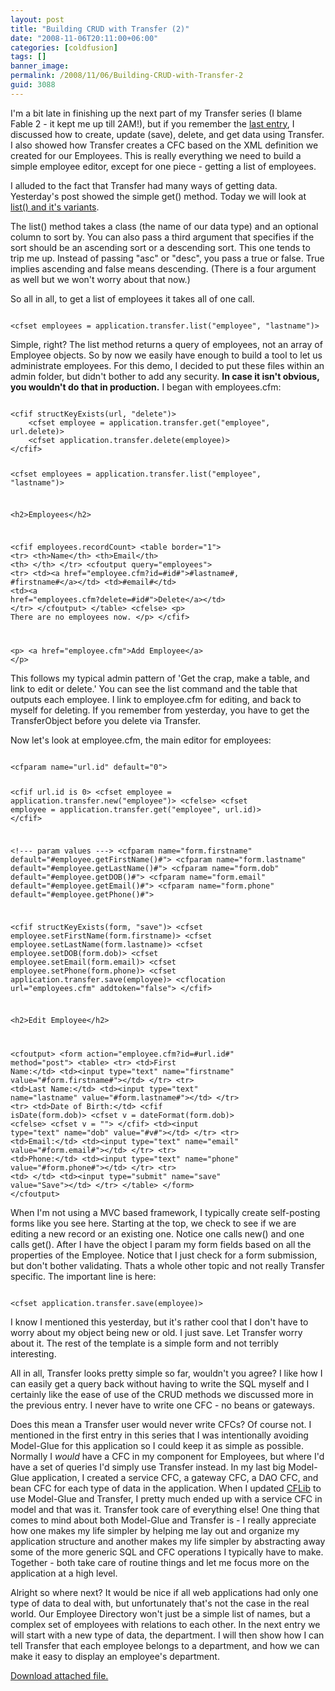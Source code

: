 ```yaml
---
layout: post
title: "Building CRUD with Transfer (2)"
date: "2008-11-06T20:11:00+06:00"
categories: [coldfusion]
tags: []
banner_image: 
permalink: /2008/11/06/Building-CRUD-with-Transfer-2
guid: 3088
---
```


I'm a bit late in finishing up the next part of my Transfer series (I blame Fable 2 - it kept me up till 2AM!), but if you remember the <a href="http://www.raymondcamden.com/index.cfm/2008/11/5/Building-CRUD-with-Transfer">last entry</a>, I discussed how to create, update (save), delete, and get data using Transfer. I also showed how Transfer creates a CFC based on the XML definition we created for our Employees. This is really everything we need to build a simple employee editor, except for one piece - getting a list of employees.
<!--more-->
I alluded to the fact that Transfer had many ways of getting data. Yesterday's post showed the simple get() method. Today we will look at <a href="http://docs.transfer-orm.com/wiki/Retrieving_Query_Lists.cfm">list() and it's variants</a>.

The list() method takes a class (the name of our data type) and an optional column to sort by. You can also pass a third argument that specifies if the sort should be an ascending sort or a descending sort. This one tends to trip me up. Instead of passing "asc" or "desc",  you pass a true or false. True implies ascending and false means descending. (There is a four argument as well but we won't worry about that now.)

So all in all, to get a list of employees it takes all of one call.

<code>
&lt;cfset employees = application.transfer.list("employee", "lastname")&gt;
</code>

Simple, right? The list method returns a query of employees, not an array of Employee objects. So by now we easily have enough to build a tool to let us administrate employees. For this demo, I decided to put these files within an admin folder, but didn't bother to add any security. <b>In case it isn't obvious, you wouldn't do that in production.</b> I began with employees.cfm:

<code>
&lt;cfif structKeyExists(url, "delete")&gt;
	&lt;cfset employee = application.transfer.get("employee", url.delete)&gt;
	&lt;cfset application.transfer.delete(employee)&gt;
&lt;/cfif&gt;

&lt;cfset employees = application.transfer.list("employee", "lastname")&gt;


&lt;h2&gt;Employees&lt;/h2&gt;

&lt;cfif employees.recordCount&gt;
	&lt;table border="1"&gt;
		&lt;tr&gt;
			&lt;th&gt;Name&lt;/th&gt;
			&lt;th&gt;Email&lt;/th&gt;
			&lt;th&gt;&nbsp;&lt;/th&gt;
		&lt;/tr&gt;
		&lt;cfoutput query="employees"&gt;
		&lt;tr&gt;
			&lt;td&gt;&lt;a href="employee.cfm?id=#id#"&gt;#lastname#, #firstname#&lt;/a&gt;&lt;/td&gt;
			&lt;td&gt;#email#&lt;/td&gt;
			&lt;td&gt;&lt;a href="employees.cfm?delete=#id#"&gt;Delete&lt;/a&gt;&lt;/td&gt;
		&lt;/tr&gt;
		&lt;/cfoutput&gt;
	&lt;/table&gt;
&lt;cfelse&gt;
	&lt;p&gt;
	There are no employees now.
	&lt;/p&gt;
&lt;/cfif&gt;

&lt;p&gt;
&lt;a href="employee.cfm"&gt;Add Employee&lt;/a&gt;
&lt;/p&gt;
</code>

This follows my typical admin pattern of 'Get the crap, make a table, and link to edit or delete.' You can see the list command and the table that outputs each employee. I link to employee.cfm for editing, and back to myself for deleting. If you remember from yesterday, you have to get the TransferObject before you delete via Transfer. 

Now let's look at employee.cfm, the main editor for employees:

<code>
&lt;cfparam name="url.id" default="0"&gt;

&lt;cfif url.id is 0&gt;
	&lt;cfset employee = application.transfer.new("employee")&gt;
&lt;cfelse&gt;
	&lt;cfset employee = application.transfer.get("employee", url.id)&gt;
&lt;/cfif&gt;

&lt;!--- param values ---&gt;
&lt;cfparam name="form.firstname" default="#employee.getFirstName()#"&gt;
&lt;cfparam name="form.lastname" default="#employee.getLastName()#"&gt;
&lt;cfparam name="form.dob" default="#employee.getDOB()#"&gt;
&lt;cfparam name="form.email" default="#employee.getEmail()#"&gt;
&lt;cfparam name="form.phone" default="#employee.getPhone()#"&gt;

&lt;cfif structKeyExists(form, "save")&gt;
	&lt;cfset employee.setFirstName(form.firstname)&gt;
	&lt;cfset employee.setLastName(form.lastname)&gt;
	&lt;cfset employee.setDOB(form.dob)&gt;
	&lt;cfset employee.setEmail(form.email)&gt;
	&lt;cfset employee.setPhone(form.phone)&gt;
	&lt;cfset application.transfer.save(employee)&gt;
	&lt;cflocation url="employees.cfm" addtoken="false"&gt;
&lt;/cfif&gt;

&lt;h2&gt;Edit Employee&lt;/h2&gt;

&lt;cfoutput&gt;
&lt;form action="employee.cfm?id=#url.id#" method="post"&gt;
&lt;table&gt;
	&lt;tr&gt;
		&lt;td&gt;First Name:&lt;/td&gt;
		&lt;td&gt;&lt;input type="text" name="firstname" value="#form.firstname#"&gt;&lt;/td&gt;
	&lt;/tr&gt;
	&lt;tr&gt;
		&lt;td&gt;Last Name:&lt;/td&gt;
		&lt;td&gt;&lt;input type="text" name="lastname" value="#form.lastname#"&gt;&lt;/td&gt;
	&lt;/tr&gt;
		&lt;tr&gt;
		&lt;td&gt;Date of Birth:&lt;/td&gt;
		&lt;cfif isDate(form.dob)&gt;
			&lt;cfset v = dateFormat(form.dob)&gt;
		&lt;cfelse&gt;
			&lt;cfset v = ""&gt;
		&lt;/cfif&gt;
		&lt;td&gt;&lt;input type="text" name="dob" value="#v#"&gt;&lt;/td&gt;
	&lt;/tr&gt;
		&lt;tr&gt;
		&lt;td&gt;Email:&lt;/td&gt;
		&lt;td&gt;&lt;input type="text" name="email" value="#form.email#"&gt;&lt;/td&gt;
	&lt;/tr&gt;
		&lt;tr&gt;
		&lt;td&gt;Phone:&lt;/td&gt;
		&lt;td&gt;&lt;input type="text" name="phone" value="#form.phone#"&gt;&lt;/td&gt;
	&lt;/tr&gt;
	&lt;tr&gt;
		&lt;td&gt;&nbsp;&lt;/td&gt;
		&lt;td&gt;&lt;input type="submit" name="save" value="Save"&gt;&lt;/td&gt;
	&lt;/tr&gt;
&lt;/table&gt;
&lt;/form&gt;
&lt;/cfoutput&gt;
</code>

When I'm not using a MVC based framework, I typically create self-posting forms like you see here. Starting at the top, we check to see if we are editing a new record or an existing one. Notice one calls new() and one calls get(). After I have the object I param my form fields based on all the properties of the Employee. Notice that I just check for a form submission, but don't bother validating. Thats a whole other topic and not really Transfer specific. The important line is here:

<code>
&lt;cfset application.transfer.save(employee)&gt;
</code>

I know I mentioned this yesterday, but it's rather cool that I don't have to worry about my object being new or old. I just save. Let Transfer worry about it. The rest of the template is a simple form and not terribly interesting. 

All in all, Transfer looks pretty simple so far, wouldn't you agree? I like how I can easily get a query back without having to write the SQL myself and I certainly like the ease of use of the CRUD methods we discussed more in the previous entry. I never have to write one CFC - no beans or gateways. 

Does this mean a Transfer user would never write CFCs? Of course not. I mentioned in the first entry in this series that I was intentionally avoiding Model-Glue for this application so I could keep it as simple as possible. Normally I <i>would</i> have a CFC in my component for Employees, but where I'd have a set of queries I'd simply use Transfer instead. In my last big Model-Glue application, I created a service CFC, a gateway CFC, a DAO CFC, and bean CFC for each type of data in the application. When I updated <a href="http://www.cflib.org">CFLib</a> to use Model-Glue and Transfer, I pretty much ended up with a service CFC in model and that was it. Transfer took care of everything else! One thing that comes to mind about both Model-Glue and Transfer is - I really appreciate how one makes my life simpler by helping me lay out and organize my application structure and another makes my life simpler by abstracting away some of the more generic SQL and CFC operations I typically have to make. Together - both take care of routine things and let me focus more on the application at a high level. 

Alright so where next? It would be nice if all web applications had only one type of data to deal with, but unfortunately that's not the case in the real world. Our Employee Directory won't just be a simple list of names, but a complex set of employees with relations to each other. In the next entry we will start with a new type of data, the department. I will then show how I can tell Transfer that each employee belongs to a department, and how we can make it easy to display an employee's department.<p><a href='enclosures/D{% raw %}%3A%{% endraw %}5Chosts{% raw %}%5Cwww%{% endraw %}2Ecoldfusionjedi{% raw %}%2Ecom%{% endraw %}5Cenclosures{% raw %}%2Fempdirectory2%{% endraw %}2Ezip'>Download attached file.</a></p>